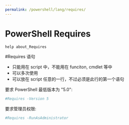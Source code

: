 ```yaml
---
permalink: /powershell/lang/requires/
---
```


# PowerShell Requires

```powershell
help about_Requires
```

\#Requires 语句

- 只能用在 script 中，不能用在 funciton, cmdlet 等中
- 可以多次使用
- 可以放在 script 任意的一行，不过必须是此行的第一个语句

要求 PowerShell 最低版本为 "5.0":

```powershell
#Requires -Version 5
```

要求管理员权限:

```powershell
#Requires -RunAsAdministrator
```
